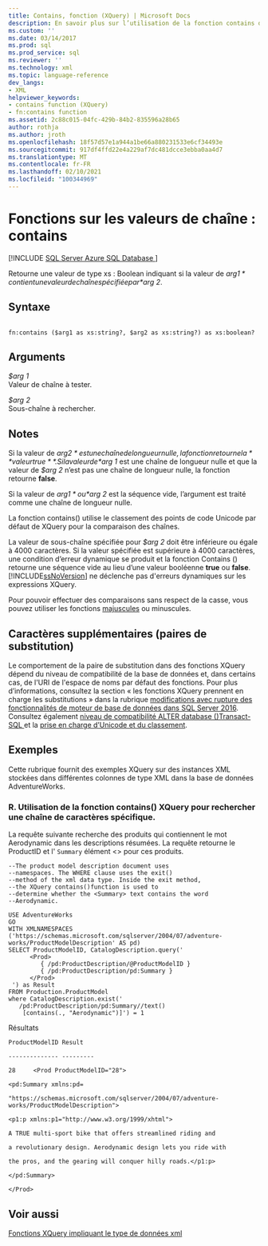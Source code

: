 ```yaml
---
title: Contains, fonction (XQuery) | Microsoft Docs
description: En savoir plus sur l’utilisation de la fonction contains dans un XQuery pour déterminer si une valeur de chaîne spécifiée contient la valeur de sous-chaîne spécifiée.
ms.custom: ''
ms.date: 03/14/2017
ms.prod: sql
ms.prod_service: sql
ms.reviewer: ''
ms.technology: xml
ms.topic: language-reference
dev_langs:
- XML
helpviewer_keywords:
- contains function (XQuery)
- fn:contains function
ms.assetid: 2c88c015-04fc-429b-84b2-835596a28b65
author: rothja
ms.author: jroth
ms.openlocfilehash: 18f57d57e1a944a1be66a880231533e6cf34493e
ms.sourcegitcommit: 917df4ffd22e4a229af7dc481dcce3ebba0aa4d7
ms.translationtype: MT
ms.contentlocale: fr-FR
ms.lasthandoff: 02/10/2021
ms.locfileid: "100344969"
---
```

# <a name="functions-on-string-values---contains"></a>Fonctions sur les valeurs de chaîne : contains
[!INCLUDE [SQL Server Azure SQL Database ](../includes/applies-to-version/sqlserver.md)]

  Retourne une valeur de type xs : Boolean indiquant si la valeur de *$arg 1* contient une valeur de chaîne spécifiée par *$arg 2*.  
  
## <a name="syntax"></a>Syntaxe  
  
```  
  
fn:contains ($arg1 as xs:string?, $arg2 as xs:string?) as xs:boolean?  
```  
  
## <a name="arguments"></a>Arguments  
 *$arg 1*  
 Valeur de chaîne à tester.  
  
 *$arg 2*  
 Sous-chaîne à rechercher.  
  
## <a name="remarks"></a>Notes  
 Si la valeur de *$arg 2* est une chaîne de longueur nulle, la fonction retourne la **valeur true**. Si la valeur de *$arg 1* est une chaîne de longueur nulle et que la valeur de *$arg 2* n’est pas une chaîne de longueur nulle, la fonction retourne **false**.  
  
 Si la valeur de *$arg 1* ou *$arg 2* est la séquence vide, l’argument est traité comme une chaîne de longueur nulle.  
  
 La fonction contains() utilise le classement des points de code Unicode par défaut de XQuery pour la comparaison des chaînes.  
  
 La valeur de sous-chaîne spécifiée pour *$arg 2* doit être inférieure ou égale à 4000 caractères. Si la valeur spécifiée est supérieure à 4000 caractères, une condition d’erreur dynamique se produit et la fonction Contains () retourne une séquence vide au lieu d’une valeur booléenne **true** ou **false**. [!INCLUDE[ssNoVersion](../includes/ssnoversion-md.md)] ne déclenche pas d'erreurs dynamiques sur les expressions XQuery.  
  
 Pour pouvoir effectuer des comparaisons sans respect de la casse, vous pouvez utiliser les fonctions [majuscules](../xquery/functions-on-string-values-upper-case.md) ou minuscules.  
  
## <a name="supplementary-characters-surrogate-pairs"></a>Caractères supplémentaires (paires de substitution)  
 Le comportement de la paire de substitution dans des fonctions XQuery dépend du niveau de compatibilité de la base de données et, dans certains cas, de l'URI de l'espace de noms par défaut des fonctions. Pour plus d’informations, consultez la section « les fonctions XQuery prennent en charge les substitutions » dans la rubrique [modifications avec rupture des fonctionnalités de moteur de base de données dans SQL Server 2016](../database-engine/breaking-changes-to-database-engine-features-in-sql-server-2016.md). Consultez également [niveau de compatibilité ALTER database &#40;&#41;Transact-SQL ](../t-sql/statements/alter-database-transact-sql-compatibility-level.md) et la [prise en charge d’Unicode et du classement](../relational-databases/collations/collation-and-unicode-support.md).  
  
## <a name="examples"></a>Exemples  
 Cette rubrique fournit des exemples XQuery sur des instances XML stockées dans différentes colonnes de type XML dans la base de données AdventureWorks.  
  
### <a name="a-using-the-contains-xquery-function-to-search-for-a-specific-character-string"></a>R. Utilisation de la fonction contains() XQuery pour rechercher une chaîne de caractères spécifique.  
 La requête suivante recherche des produits qui contiennent le mot Aerodynamic dans les descriptions résumées. La requête retourne le ProductID et l' `Summary` élément <> pour ces produits.  
  
```  
--The product model description document uses  
--namespaces. The WHERE clause uses the exit()  
--method of the xml data type. Inside the exit method,  
--the XQuery contains()function is used to  
--determine whether the <Summary> text contains the word  
--Aerodynamic.   
  
USE AdventureWorks  
GO  
WITH XMLNAMESPACES ('https://schemas.microsoft.com/sqlserver/2004/07/adventure-works/ProductModelDescription' AS pd)  
SELECT ProductModelID, CatalogDescription.query('  
      <Prod>  
         { /pd:ProductDescription/@ProductModelID }  
         { /pd:ProductDescription/pd:Summary }  
      </Prod>  
 ') as Result  
FROM Production.ProductModel  
where CatalogDescription.exist('  
   /pd:ProductDescription/pd:Summary//text()  
    [contains(., "Aerodynamic")]') = 1  
```  
  
 Résultats  
  
 `ProductModelID Result`  
  
 `-------------- ---------`  
  
 `28     <Prod ProductModelID="28">`  
  
 `<pd:Summary xmlns:pd=`  
  
 `"https://schemas.microsoft.com/sqlserver/2004/07/adventure-works/ProductModelDescription">`  
  
 `<p1:p xmlns:p1="http://www.w3.org/1999/xhtml">`  
  
 `A TRUE multi-sport bike that offers streamlined riding and`  
  
 `a revolutionary design. Aerodynamic design lets you ride with`  
  
 `the pros, and the gearing will conquer hilly roads.</p1:p>`  
  
 `</pd:Summary>`  
  
 `</Prod>`  
  
## <a name="see-also"></a>Voir aussi  
 [Fonctions XQuery impliquant le type de données xml](../xquery/xquery-functions-against-the-xml-data-type.md)  
  
  
